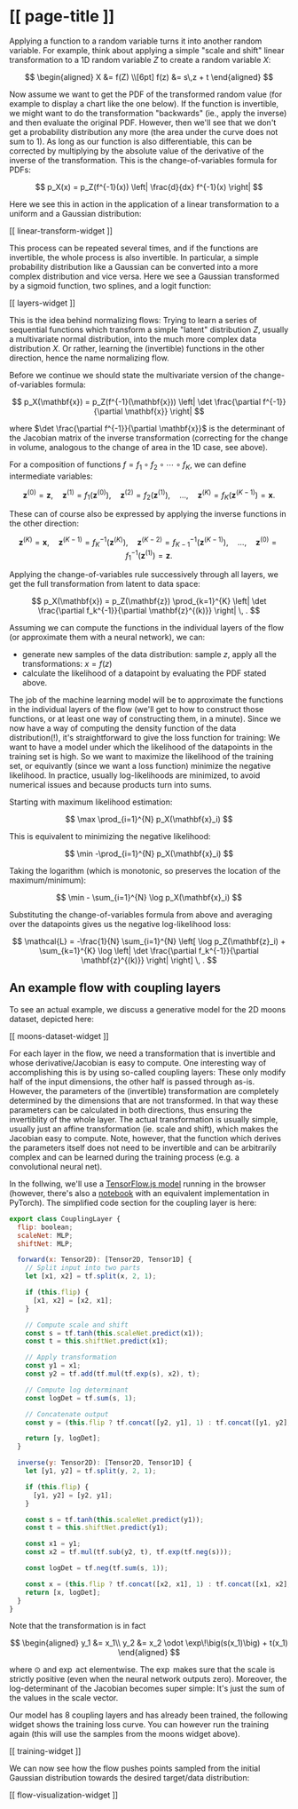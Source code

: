 # [[ page-title ]]

Applying a function to a random variable turns it into another random variable. For example, think
about applying a simple "scale and shift" linear transformation to a 1D random variable $Z$ to
create a random variable $X$:

$$
\begin{aligned}
X &= f(Z) \\[6pt]
f(z) &= s\,z + t
\end{aligned}
$$

Now assume we want to get the PDF of the transformed random value (for example to display a chart
like the one below). If the function is invertible, we might want to do the transformation
"backwards" (ie., apply the inverse) and then evaluate the original PDF.  However, then we'll see
that we don't get a probability distribution any more (the area under the curve does not sum to 1).
As long as our function is also differentiable, this can be corrected by multiplying by the absolute
value of the derivative of the inverse of the transformation. This is the change-of-variables
formula for PDFs:

$$
p_X(x) = p_Z(f^{-1}(x)) \left| \frac{d}{dx} f^{-1}(x) \right|
$$

Here we see this in action in the application of a linear transformation to a uniform and a Gaussian
distribution:

[[ linear-transform-widget ]]

This process can be repeated several times, and if the functions are invertible, the whole process
is also invertible. In particular, a simple probability distribution like a Gaussian can be
converted into a more complex distribution and vice versa. Here we see a Gaussian transformed by a
sigmoid function, two splines, and a logit function:

[[ layers-widget ]]

This is the idea behind normalizing flows: Trying to learn a series of sequential functions which
transform a simple "latent" distribution $Z$, usually a multivariate normal distribution, into the
much more complex data distribution $X$. Or rather, learning the (invertible) functions in the other
direction, hence the name normalizing flow.

Before we continue we should state the multivariate version of the change-of-variables formula:

$$
p_X(\mathbf{x}) =
p_Z(f^{-1}(\mathbf{x})) \left| \det \frac{\partial f^{-1}}{\partial \mathbf{x}} \right|
$$

where $\det \frac{\partial f^{-1}}{\partial \mathbf{x}}$ is the determinant of the Jacobian
matrix of the inverse transformation (correcting for the change in volume, analogous to the change
of area in the 1D case, see above).

For a composition of functions $f = f_1 \circ f_2 \circ \cdots \circ f_K$, we can define
intermediate variables:

$$
\mathbf{z}^{(0)} = \mathbf{z}, \quad
\mathbf{z}^{(1)} = f_1(\mathbf{z}^{(0)}), \quad
\mathbf{z}^{(2)} = f_2(\mathbf{z}^{(1)}), \quad \dots, \quad
\mathbf{z}^{(K)} = f_K(\mathbf{z}^{(K-1)}) = \mathbf{x}.
$$

These can of course also be expressed by applying the inverse functions in the other direction:

$$
\mathbf{z}^{(K)} = \mathbf{x}, \quad
\mathbf{z}^{(K-1)} = f_K^{-1}(\mathbf{z}^{(K)}), \quad
\mathbf{z}^{(K-2)} = f_{K-1}^{-1}(\mathbf{z}^{(K-1)}), \quad \dots, \quad
\mathbf{z}^{(0)} = f_1^{-1}(\mathbf{z}^{(1)}) = \mathbf{z}.
$$

Applying the change-of-variables rule successively through all layers, we get the full
transformation from latent to data space:

$$
p_X(\mathbf{x})
= p_Z(\mathbf{z})
\prod_{k=1}^{K}
\left|
\det
\frac{\partial f_k^{-1}}{\partial \mathbf{z}^{(k)}}
\right| \, .
$$

Assuming we can compute the functions in the individual layers of the flow (or approximate them with
a neural network), we can:

- generate new samples of the data distribution: sample $z$, apply all the transformations:
$x = f(z)$
- calculate the likelihood of a datapoint by evaluating the PDF stated above.

The job of the machine learning model will be to approximate the functions in the individual layers
of the flow (we'll get to how to construct those functions, or at least one way of constructing
them, in a minute). Since we now have a way of computing the density function of the data
distribution(!), it's straightforward to give the loss function for training: We want to have a
model under which the likelihood of the datapoints in the training set is high. So we want to
maximize the likelihood of the training set, or equivantly (since we want a loss function) minimize
the negative likelihood. In practice, usually log-likelihoods are minimized, to avoid numerical
issues and because products turn into sums.

Starting with maximum likelihood estimation:

$$
\max \prod_{i=1}^{N} p_X(\mathbf{x}_i)
$$

This is equivalent to minimizing the negative likelihood:

$$
\min -\prod_{i=1}^{N} p_X(\mathbf{x}_i)
$$

Taking the logarithm (which is monotonic, so preserves the location of the maximum/minimum):

$$
\min - \sum_{i=1}^{N} \log p_X(\mathbf{x}_i)
$$

Substituting the change-of-variables formula from above and averaging over the datapoints gives us
the negative log-likelihood loss:

$$
\mathcal{L} = -\frac{1}{N} \sum_{i=1}^{N} \left[ \log p_Z(\mathbf{z}_i) + \sum_{k=1}^{K} \log
\left| \det \frac{\partial f_k^{-1}}{\partial \mathbf{z}^{(k)}} \right| \right] \, .
$$

## An example flow with coupling layers

To see an actual example, we discuss a generative model for the 2D moons dataset, depicted here:

[[ moons-dataset-widget ]]

For each layer in the flow, we need a transformation that is invertible and whose
derivative/Jacobian is easy to compute. One interesting way of accomplishing this is by using
so-called coupling layers: These only modify half of the input dimensions, the other half is passed
through as-is. However, the parameters of the (invertible) transformation are completely determined
by the dimensions that are not transformed. In that way these parameters can be calculated in both
directions, thus ensuring the invertiblity of the whole layer. The actual transformation is usually
simple, usually just an affine transformation (ie. scale and shift), which makes the Jacobian easy
to compute. Note, however, that the function which derives the parameters itself does not need to be
invertible and can be arbitrarily complex and can be learned during the training process (e.g. a
convolutional neural net).

In the follwing, we'll use a
[TensorFlow.js model](https://github.com/mariogemoll/normalizing-flows/blob/main/ts/src/model.ts)
running in the browser (however, there's also a
[notebook](https://github.com/mariogemoll/normalizing-flows/blob/main/py/normalizing-flows.ipynb)
with an equivalent implementation in PyTorch). The simplified code section for the coupling layer
is here:

```js
export class CouplingLayer {
  flip: boolean;
  scaleNet: MLP;
  shiftNet: MLP;

  forward(x: Tensor2D): [Tensor2D, Tensor1D] {
    // Split input into two parts
    let [x1, x2] = tf.split(x, 2, 1);

    if (this.flip) {
      [x1, x2] = [x2, x1];
    }

    // Compute scale and shift
    const s = tf.tanh(this.scaleNet.predict(x1));
    const t = this.shiftNet.predict(x1);

    // Apply transformation
    const y1 = x1;
    const y2 = tf.add(tf.mul(tf.exp(s), x2), t);

    // Compute log determinant
    const logDet = tf.sum(s, 1);

    // Concatenate output
    const y = (this.flip ? tf.concat([y2, y1], 1) : tf.concat([y1, y2], 1));

    return [y, logDet];
  }

  inverse(y: Tensor2D): [Tensor2D, Tensor1D] {
    let [y1, y2] = tf.split(y, 2, 1);

    if (this.flip) {
      [y1, y2] = [y2, y1];
    }

    const s = tf.tanh(this.scaleNet.predict(y1));
    const t = this.shiftNet.predict(y1);

    const x1 = y1;
    const x2 = tf.mul(tf.sub(y2, t), tf.exp(tf.neg(s)));

    const logDet = tf.neg(tf.sum(s, 1));

    const x = (this.flip ? tf.concat([x2, x1], 1) : tf.concat([x1, x2], 1));
    return [x, logDet];
  }
}
```

Note that the transformation is in fact

$$
\begin{aligned}
y_1 &= x_1\\
y_2 &= x_2 \odot \exp\!\big(s(x_1)\big) + t(x_1)
\end{aligned}
$$

where $\odot$ and $\exp$ act elementwise. The $\exp$ makes sure that the scale is strictly positive
(even when the neural network outputs zero). Moreover, the log-determinant of the Jacobian becomes
super simple: It's just the sum of the values in the scale vector.

Our model has 8 coupling layers and has already been
trained, the following widget shows the training loss curve. You can however run the training again
(this will use the samples from the moons widget above).

[[ training-widget ]]

We can now see how the flow pushes points sampled from the initial Gaussian distribution towards
the desired target/data distribution:

[[ flow-visualization-widget ]]
